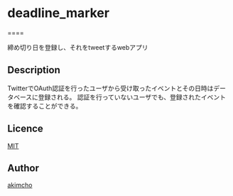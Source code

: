 # deadline_marker
====

締め切り日を登録し、それをtweetするwebアプリ

## Description

TwitterでOAuth認証を行ったユーザから受け取ったイベントとその日時はデータベースに登録される。
認証を行っていないユーザでも、登録されたイベントを確認することができる。

## Licence

[MIT](https://github.com/akimacho/deadline_marker/blob/master/LICENSE)

## Author

[akimcho](https://github.com/akimacho)